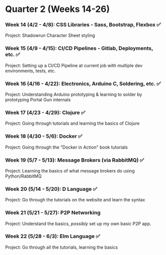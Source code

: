 # Quarter 2 (Weeks 14-26)

### Week 14 (4/2 - 4/8):  CSS Libraries - Sass, Bootstrap, Flexbox :white_check_mark:
Project:  Shadowrun Character Sheet styling

### Week 15 (4/9 - 4/15):  CI/CD Pipelines - Gitlab, Deployments, etc. :white_check_mark:
Project:  Setting up a CI/CD Pipeline at current job with multiple dev environments, tests, etc.

### Week 16 (4/16 - 4/22):  Electronics, Arduino C, Soldering, etc. :white_check_mark:
Project:  Understanding Arduino prototyping & learning to solder by prototyping Portal Gun internals

### Week 17 (4/23 - 4/29):  Clojure :white_check_mark:
Project:  Going through tutorials and learning the basics of Clojure

### Week 18 (4/30 - 5/6):  Docker :white_check_mark:
Project:  Going through the "Docker in Action" book tutorials

### Week 19 (5/7 - 5/13):  Message Brokers (via RabbitMQ) :white_check_mark:
Project:  Learning the basics of what message brokers do using Python/RabbitMQ

### Week 20 (5/14 - 5/20):  D Language :white_check_mark:
Project:  Go through the tutorials on the website and learn the syntax

### Week 21 (5/21 - 5/27):  P2P Networking
Project:  Understand the basics, _possibly_ set up my own basic P2P app.

### Week 22 (5/28 - 6/3):  Elm Language :white_check_mark:
Project:  Go through all the tutorials, learning the basics
